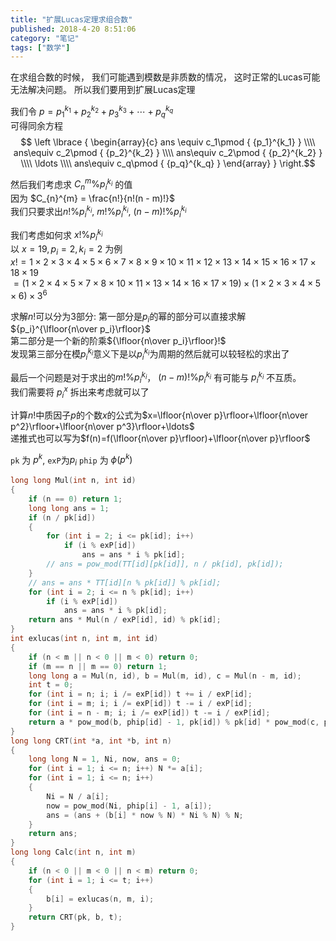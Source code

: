 ```yaml
---
title: "扩展Lucas定理求组合数"
published: 2018-4-20 8:51:06
category: "笔记"
tags: ["数学"]
---
```


在求组合数的时候， 我们可能遇到模数是非质数的情况， 这时正常的Lucas可能无法解决问题。 所以我们要用到扩展Lucas定理  


我们令 $p = p_{1}^{k_{1} } + p_{2}^{k_{2} } + p_{3}^{k_{3} } + \cdots + p_{q}^{k_{q} }$  
可得同余方程  
$$ \left \lbrace { \begin{array}{c} ans \equiv c_1\pmod { {p_1}^{k_1} } \\\\ ans\equiv c_2\pmod { {p_2}^{k_2} } \\\\ ans\equiv c_2\pmod { {p_2}^{k_2} } \\\\ \ldots \\\\ ans\equiv c_q\pmod { {p_q}^{k_q} } \end{array} } \right.$$

然后我们考虑求 $C_{n}^{m} \% p_{i}^{k_{i} }$ 的值  
因为 $C_{n}^{m} = \frac{n!}{n!(n - m)!}$  
我们只要求出$n! \% p_{i}^{k_{i} }$, $m! \% p_{i}^{k_{i} }$, $(n - m)! \% p_{i}^{k_{i} }$  

我们考虑如何求 $x! \% p_{i}^{k_{i} }$  
以 $x = 19, p_{i} = 2, k_{i}=2$ 为例  
$x! = 1 \times 2 \times 3 \times 4 \times 5 \times 6 \times 7 \times 8 \times 9 \times 10 \times 11 \times 12 \times 13 \times 14 \times 15 \times 16 \times 17 \times 18 \times 19$  
$= (1 \times 2 \times 4 \times 5 \times 7 \times 8 \times 10 \times 11 \times 13 \times 14 \times 16 \times 17 \times 19) \times (1 \times 2 \times 3 \times 4 \times 5 \times 6) \times 3^6$  

求解$n!$可以分为3部分: 第一部分是$p_i$的幂的部分可以直接求解 ${p_i}^{\lfloor{n\over p_i}\rfloor}$  
第二部分是一个新的阶乘${\lfloor{n\over p_i}\rfloor}!$  
发现第三部分在模$p_{i}^{k_{i} }$意义下是以$p_{i}^{k_{i} }$为周期的然后就可以较轻松的求出了

最后一个问题是对于求出的$m! \% p_{i}^{k_{i} }$， $(n - m)! \% p_{i}^{k_{i} }$ 有可能与 $p_{i}^{k_{i} }$ 不互质。  
我们需要将 $p_{i}^x$ 拆出来考虑就可以了  

计算$n!$中质因子$p$的个数$x$的公式为$x=\lfloor{n\over p}\rfloor+\lfloor{n\over p^2}\rfloor+\lfloor{n\over p^3}\rfloor+\ldots$  
递推式也可以写为$f(n)=f(\lfloor{n\over p}\rfloor)+\lfloor{n\over p}\rfloor$  

`pk` 为 $p^k$, `exP`为$p_{i}$ `phip` 为 $\phi(p^k)$

```c++
long long Mul(int n, int id)
{
	if (n == 0) return 1;
	long long ans = 1;
	if (n / pk[id])
	{
		for (int i = 2; i <= pk[id]; i++)
			if (i % exP[id])
				ans = ans * i % pk[id];
		// ans = pow_mod(TT[id][pk[id]], n / pk[id], pk[id]);
	}
	// ans = ans * TT[id][n % pk[id]] % pk[id];
	for (int i = 2; i <= n % pk[id]; i++)
		if (i % exP[id])
			ans = ans * i % pk[id];
	return ans * Mul(n / exP[id], id) % pk[id];
}
int exlucas(int n, int m, int id)
{
	if (n < m || n < 0 || m < 0) return 0;
	if (m == n || m == 0) return 1;
	long long a = Mul(n, id), b = Mul(m, id), c = Mul(n - m, id);
	int t = 0;
	for (int i = n; i; i /= exP[id]) t += i / exP[id];
	for (int i = m; i; i /= exP[id]) t -= i / exP[id];
	for (int i = n - m; i; i /= exP[id]) t -= i / exP[id];
	return a * pow_mod(b, phip[id] - 1, pk[id]) % pk[id] * pow_mod(c, phip[id] - 1, pk[id]) % pk[id] * pow_mod(exP[id], t, pk[id]) % pk[id];
}
long long CRT(int *a, int *b, int n)
{
    long long N = 1, Ni, now, ans = 0;
    for (int i = 1; i <= n; i++) N *= a[i];
    for (int i = 1; i <= n; i++)
    {
        Ni = N / a[i];
        now = pow_mod(Ni, phip[i] - 1, a[i]);
        ans = (ans + (b[i] * now % N) * Ni % N) % N;    
    }
    return ans;
}
long long Calc(int n, int m)
{
	if (n < 0 || m < 0 || n < m) return 0;
	for (int i = 1; i <= t; i++)
	{
		b[i] = exlucas(n, m, i);
	}
	return CRT(pk, b, t);
}
```